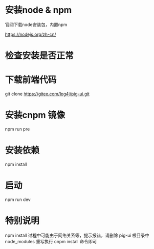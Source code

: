 # 安装node & npm
官网下载node安装包，内置npm

https://nodejs.org/zh-cn/
# 检查安装是否正常


# 下载前端代码
git clone https://gitee.com/log4j/pig-ui.git

# 安装cnpm 镜像
npm run pre
# 安装依赖
npm install
# 启动
npm run dev


# 特别说明
npm install 过程中可能由于网络关系等，提示报错，请删除 pig-ui 根目录中 node_modules 重写执行 cnpm install 命令即可